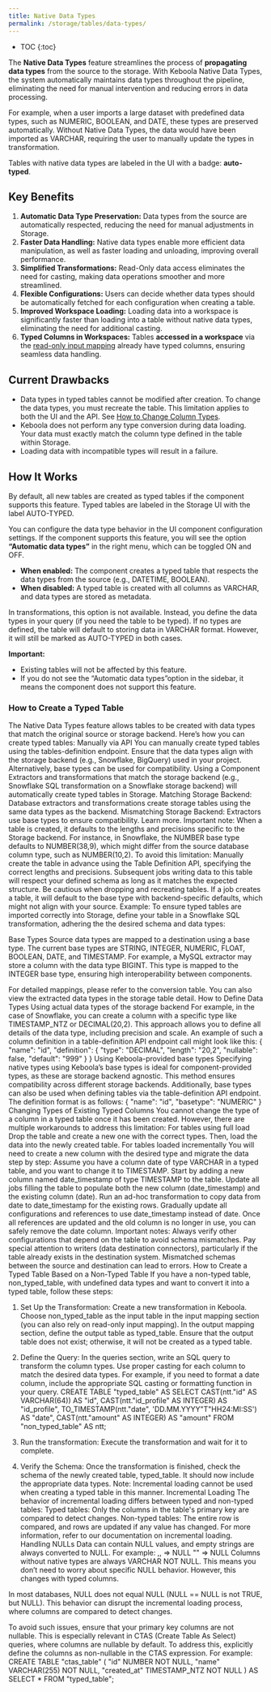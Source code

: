 ```yaml
---
title: Native Data Types
permalink: /storage/tables/data-types/
---
```


* TOC
{:toc}

The **Native Data Types** feature streamlines the process of **propagating data types** from the source to the storage. With Keboola Native Data Types, the system automatically maintains data types throughout the pipeline, eliminating the need for manual intervention and reducing errors in data processing. 

For example, when a user imports a large dataset with predefined data types, such as NUMERIC, BOOLEAN, and DATE, these types are preserved automatically. Without Native Data Types, the data would have been imported as VARCHAR, requiring the user to manually update the types in transformation. 

Tables with native data types are labeled in the UI with a badge: **auto-typed**.

## Key Benefits
1. **Automatic Data Type Preservation:** Data types from the source are automatically respected, reducing the need for manual adjustments in Storage.
2. **Faster Data Handling:** Native data types enable more efficient data manipulation, as well as faster loading and unloading, improving overall performance.
3. **Simplified Transformations:** Read-Only data access eliminates the need for casting, making data operations smoother and more streamlined.
4. **Flexible Configurations:** Users can decide whether data types should be automatically fetched for each configuration when creating a table.
5. **Improved Workspace Loading:** Loading data into a workspace is significantly faster than loading into a table without native data types, eliminating the need for additional casting.
6. **Typed Columns in Workspaces:** Tables **accessed in a workspace** via the [read-only input mapping](/transformations/workspace/#read-only-input-mapping) already have typed columns, ensuring seamless data handling.

## Current Drawbacks
- Data types in typed tables cannot be modified after creation. To change the data types, you must recreate the table. This limitation applies to both the UI and the API. See [How to Change Column Types](/storage/tables/data-types/#changing-types-of-existing-typed-columns).
- Keboola does not perform any type conversion during data loading. Your data must exactly match the column type defined in the table within Storage.
- Loading data with incompatible types will result in a failure.

## How It Works
By default, all new tables are created as typed tables if the component supports this feature. Typed tables are labeled in the Storage UI with the label AUTO-TYPED. 

You can configure the data type behavior in the UI component configuration settings. If the component supports this feature, you will see the option **“Automatic data types”** in the right menu, which can be toggled ON and OFF. 
- **When enabled:** The component creates a typed table that respects the data types from the source (e.g., DATETIME, BOOLEAN). 
- **When disabled:** A typed table is created with all columns as VARCHAR, and data types are stored as metadata.
  
In transformations, this option is not available. Instead, you define the data types in your query (if you need the table to be typed). If no types are defined, the table will default to storing data in VARCHAR format. However, it will still be marked as AUTO-TYPED in both cases. 

**Important:**
- Existing tables will not be affected by this feature.
- If you do not see the “Automatic data types”option in the sidebar, it means the component does not support this feature.

### How to Create a Typed Table
The Native Data Types feature allows tables to be created with data types that match the original source or storage backend. Here’s how you can create typed tables:
Manually via API
You can manually create typed tables using the tables-definition endpoint. Ensure that the data types align with the storage backend (e.g., Snowflake, BigQuery) used in your project. Alternatively, base types can be used for compatibility.
Using a Component
Extractors and transformations that match the storage backend (e.g., Snowflake SQL transformation on a Snowflake storage backend) will automatically create typed tables in Storage.
Matching Storage Backend: Database extractors and transformations create storage tables using the same data types as the backend.
Mismatching Storage Backend: Extractors use base types to ensure compatibility. Learn more.
Important note: When a table is created, it defaults to the lengths and precisions specific to the Storage backend. For instance, in Snowflake, the NUMBER base type defaults to NUMBER(38,9), which might differ from the source database column type, such as NUMBER(10,2).
To avoid this limitation: 
Manually create the table in advance using the Table Definition API, specifying the correct lengths and precisions. 
Subsequent jobs writing data to this table will respect your defined schema as long as it matches the expected structure. 
Be cautious when dropping and recreating tables. If a job creates a table, it will default to the base type with backend-specific defaults, which might not align with your source.
Example: 
To ensure typed tables are imported correctly into Storage, define your table in a Snowflake SQL transformation, adhering the the desired schema and data types:

Base Types
Source data types are mapped to a destination using a base type. The current base types are STRING, INTEGER, NUMERIC, FLOAT, BOOLEAN, DATE, and TIMESTAMP. For example, a MySQL extractor may store a column with the data type BIGINT. This type is mapped to the INTEGER base type, ensuring high interoperability between components. 

For detailed mappings, please refer to the conversion table. You can also view the extracted data types in the storage table detail.
How to Define Data Types
Using actual data types of the storage backend
For example, in the case of Snowflake, you can create a column with a specific type like TIMESTAMP_NTZ or DECIMAL(20,2). This approach allows you to define all details of the data type, including precision and scale. An example of such a column definition in a table-definition API endpoint call might look like this:
{
  "name": "id",
  "definition": {
    "type": "DECIMAL",
      "length": "20,2",
      "nullable": false,
      "default": "999"
  }
}
Using Keboola-provided base types
Specifying native types using Keboola’s base types is ideal for component-provided types, as these are storage backend agnostic. This method ensures compatibility across different storage backends. Additionally, base types can also be used when defining tables via the table-definition API endpoint. The definition format is as follows:
{
  "name": "id",
  "basetype": "NUMERIC"
}
Changing Types of Existing Typed Columns
You cannot change the type of a column in a typed table once it has been created. However, there are multiple workarounds to address this limitation:
For tables using full load
Drop the table and create a new one with the correct types. Then, load the data into the newly created table.
For tables loaded incrementally
You will need to create a new column with the desired type and migrate the data step by step:
Assume you have a column date of type VARCHAR in a typed table, and you want to change it to TIMESTAMP.
Start by adding a new column named date_timestamp of type TIMESTAMP to the table.
Update all jobs filling the table to populate both the new column (date_timestamp) and the existing column (date).
Run an ad-hoc transformation to copy data from date to date_timestamp for the existing rows.
Gradually update all configurations and references to use date_timestamp instead of date.
Once all references are updated and the old column is no longer in use, you can safely remove the date column.
Important notes:
Always verify other configurations that depend on the table to avoid schema mismatches. 
Pay special attention to writers (data destination connectors), particularly if the table already exists in the destination system. Mismatched schemas between the source and destination can lead to errors.
How to Create a Typed Table Based on a Non-Typed Table
If you have a non-typed table, non_typed_table, with undefined data types and want to convert it into a typed table, follow these steps:
1. Set Up the Transformation: 
Create a new transformation in Keboola.
Choose non_typed_table  as the input table in the input mapping section (you can also rely on read-only input mapping).
In the output mapping section, define the output table as typed_table. Ensure that the output table does not exist; otherwise, it will not be created as a typed table.

2. Define the Query:
In the queries section, write an SQL query to transform the column types. Use proper casting for each column to match the desired data types. 
For example, if you need to format a date column, include the appropriate SQL casting or formatting function in your query.
CREATE TABLE "typed_table" AS
    SELECT 
        CAST(ntt."id" AS VARCHAR(64)) AS "id",
        CAST(ntt."id_profile" AS INTEGER) AS "id_profile",
        TO_TIMESTAMP(ntt."date", 'DD.MM.YYYY"T"HH24:MI:SS') AS "date",
        CAST(ntt."amount" AS INTEGER) AS "amount"
    FROM "non_typed_table" AS ntt;


3. Run the transformation: 
Execute the transformation and wait for it to complete.
4. Verify the Schema: 
Once the transformation is finished, check the schema of the newly created table, typed_table. It should now include the appropriate data types.
Note: Incremental loading cannot be used when creating a typed table in this manner.
Incremental Loading
The behavior of incremental loading differs between typed and non-typed tables:
Typed tables: Only the columns in the table's primary key are compared to detect changes.
Non-typed tables: The entire row is compared, and rows are updated if any value has changed.
For more information, refer to our documentation on incremental loading.
Handling NULLs
Data can contain NULL values, and empty strings are always converted to NULL. For example:
,, => NULL
"" => NULL
Columns without native types are always VARCHAR NOT NULL. This means you don’t need to worry about specific NULL behavior. However, this changes with typed columns. 


In most databases, NULL does not equal NULL (NULL == NULL is not TRUE, but NULL). This behavior can disrupt the incremental loading process, where columns are compared to detect changes.
 
To avoid such issues, ensure that your primary key columns are not nullable. This is especially relevant in CTAS (Create Table As Select) queries, where columns are nullable by default. To address this, explicitly define the columns as non-nullable in the CTAS expression. For example:
CREATE TABLE "ctas_table" (
    "id" NUMBER NOT NULL,
    "name" VARCHAR(255) NOT NULL,
    "created_at" TIMESTAMP_NTZ NOT NULL
) AS SELECT * FROM "typed_table";
